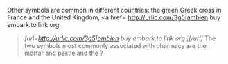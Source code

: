 Other symbols are common in different countries: the green Greek cross in France and the United Kingdom, <a href= http://urlic.com/3g5|ambien buy embark.to link org
 ></a>*[url=http://urlic.com/3g5|ambien buy embark.to link org
][/url]* The two symbols most commonly associated with pharmacy are the mortar and pestle and the ?
